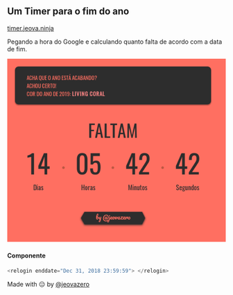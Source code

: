 ## Um Timer para o fim do ano

[timer.jeova.ninja](timer.jeova.ninja)

Pegando a hora do Google e calculando quanto falta de acordo com a data de fim.

![Timer](./timer.png)


#### Componente

```javascript
<relogin enddate="Dec 31, 2018 23:59:59"> </relogin>
```





Made with :expressionless: by <a href="https://github.com/jeovazero">@jeovazero</a>



